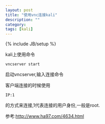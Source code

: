 ```yaml
---
layout: post
title: "使用vnc连接kali"
description: ""
category: 
tags: [kali]
---
```

{% include JB/setup %}

kali上使用命令

	vncserver start

启动vncserver,输入连接命令

客户端连接的时候使用

	IP:1

的方式来连接,1代表连接的用户身份,一般是root.

参考:http://www.ha97.com/4634.html



